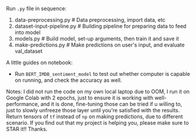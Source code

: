 Run `.py` file in sequence:
  1. data-preprocessing.py     # Data preprocessing, import data, etc
  2. dataset-input-pipeline.py # Building pipeline for preparing data to feed into model
  3. models.py                 # Build model, set-up arguments, then train it and save it
  4. make-predictions.py       # Make predictions on user's input, and evaluate val_dataset

A little guides on notebook:
  - Run `BERT_IMDB_sentiment_model` to test out whether computer is capable on running, and check the accuracy as well.

Notes: I did not run the code on my own local laptop due to OOM, I run it on Google Colab with 2 epochs, just to ensure it is working with well-performance, and it is done, fine-tuning those can be tried if u willing to, just to slowly unfreeze those layer until you're satisfied with the results.
Return tensors of `tf` instead of `np` on making predictions, due to different scenario. If you find out that my project is helping you, please make sure to STAR it!! Thanks.
